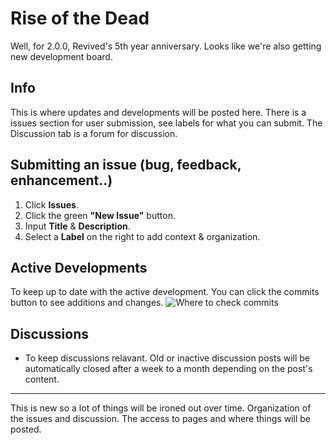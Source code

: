 # Rise of the Dead

Well, for 2.0.0, Revived's 5th year anniversary. Looks like we're also getting new development board.

## Info
This is where updates and developments will be posted here. There is a issues section for user submission, see labels for what you can submit. The Discussion tab is a forum for discussion.

## Submitting an issue (bug, feedback, enhancement..)
1. Click **Issues**.
2. Click the green **"New Issue"** button.
3. Input **Title** & **Description**.
4. Select a **Label** on the right to add context & organization.

## Active Developments
To keep up to date with the active development. You can click the commits button to see additions and changes.
![Where to check commits](https://github.com/HelixNebulaStudio/RiseOfTheDead/blob/main/commits.png?raw=true)

## Discussions
- To keep discussions relavant. Old or inactive discussion posts will be automatically closed after a week to a month depending on the post's content.

---
This is new so a lot of things will be ironed out over time. Organization of the issues and discussion. The access to pages and where things will be posted.